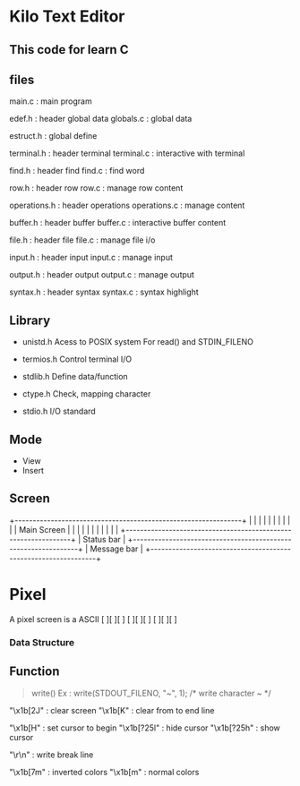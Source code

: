 
# Kilo Text Editor

## This code for learn C

## files
main.c			: 		main program

edef.h			:		header global data
globals.c		: 		global data

estruct.h		: 		global define

terminal.h		:		header terminal
terminal.c		:		interactive with terminal

find.h			:		header find
find.c			:		find word

row.h			:		header row
row.c			:		manage row content

operations.h	:		header operations
operations.c	:		manage content

buffer.h		:		header buffer
buffer.c		:		interactive buffer content

file.h			:		header file
file.c			:		manage file i/o

input.h			:		header input
input.c			:		manage input

output.h		:		header output
output.c		:		manage output

syntax.h		:		header syntax
syntax.c		:		syntax highlight


## Library
- unistd.h
Acess to POSIX system
For read() and STDIN_FILENO 

- termios.h
Control terminal I/O

- stdlib.h
Define data/function

- ctype.h
Check, mapping character

- stdio.h
I/O standard

## Mode
+ View 
+ Insert

## Screen
+---------------------------------------------------------------+
|																|
|																|
|																|
|																|
|																|
|						Main Screen								|
|																|
|																|
|																|
|																|
|																|
+---------------------------------------------------------------+
|						Status bar								|
+---------------------------------------------------------------+
|						Message bar								|
+---------------------------------------------------------------+

# Pixel 
A pixel screen is a ASCII
	[ ][ ][ ]
	[ ][ ][ ]
	[ ][ ][ ]


### Data Structure

## Function 

> write()
Ex : write(STDOUT_FILENO, "~", 1);			/* write character ~ */

"\x1b[2J"		:		clear screen 
"\x1b[K"		:		clear from to end line 

"\x1b[H"		:		set cursor to begin 
"\x1b[?25l"		:		hide cursor 
"\x1b[?25h"		:		show cursor 
	
"\r\n"			:		write break line 

"\x1b[7m"		:		inverted colors
"\x1b[m"		:		normal colors
